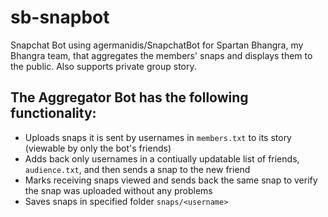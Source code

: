 # sb-snapbot
Snapchat Bot using agermanidis/SnapchatBot for Spartan Bhangra, my Bhangra team, that aggregates the members' snaps and displays them to the public. Also supports private group story.

## The Aggregator Bot has the following functionality:

- Uploads snaps it is sent by usernames in `members.txt` to its story (viewable by only the bot's friends)
- Adds back only usernames in a contiually updatable list of friends, `audience.txt`, and then sends a snap to the new friend
- Marks receiving snaps viewed and sends back the same snap to verify the snap was uploaded without any problems
- Saves snaps in specified folder `snaps/<username>`



